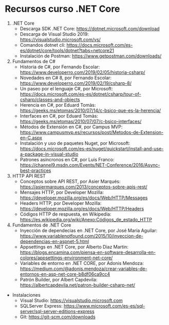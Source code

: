 # Recursos curso .NET Core

1. .NET Core
    * Descarga SDK .NET Core: https://dotnet.microsoft.com/download
    * Descarga de Visual Studio 2019: https://visualstudio.microsoft.com/vs/
    * Comandos dotnet cli: https://docs.microsoft.com/es-es/dotnet/core/tools/dotnet?tabs=netcore21
    * Instalación de Postman: https://www.getpostman.com/downloads/
2. Fundamentos de C#
    * Historia de C#, por Fernando Escolar: https://www.developerro.com/2019/02/05/historia-csharp/
    * Novedades en C# 8, por Fernando Escolar: https://www.developerro.com/2019/02/19/csharp-8/
    * Un paseo por el lenguaje C#, por Microsoft: https://docs.microsoft.com/es-es/dotnet/csharp/tour-of-csharp/classes-and-objects
    * Herencia en C#, por Eduard Tomàs: https://geeks.ms/etomas/2010/07/14/c-bsico-que-es-la-herencia/
    * Interfaces en C#, por Eduard Tomàs: https://geeks.ms/etomas/2010/07/07/c-bsico-interfaces/
    * Métodos de Extensión en C#, por Campus MVP: https://www.campusmvp.es/recursos/post/Metodos-de-Extension-en-C.aspx
    * Instalación y uso de paquetes Nuget, por Microsoft: https://docs.microsoft.com/es-es/nuget/quickstart/install-and-use-a-package-in-visual-studio
    * Patrones asíncronos en C#, por Luis Franco: https://channel9.msdn.com/Events/NET-Conference/2016/Async-best-practices
3. HTTP API REST
    * Conceptos sobre API REST, por Asier Marqués: https://asiermarques.com/2013/conceptos-sobre-apis-rest/ 
    * Mensajes HTTP, por Developer Mozilla: https://developer.mozilla.org/es/docs/Web/HTTP/Messages
    * Headers HTTP, por Developer Mozilla: https://developer.mozilla.org/es/docs/Web/HTTP/Headers
    * Códigos HTTP de respuesta, en Wikipedia: https://es.wikipedia.org/wiki/Anexo:Códigos_de_estado_HTTP
4. Fundamentos de .NET Core
    * Inyección de dependecias en .NET Core, por José María Aguilar: https://www.variablenotfound.com/2015/10/inyeccion-de-dependencias-en-aspnet-5.html
    * Appsettings en .NET Core, por Alberto Diaz Martin: https://blogs.encamina.com/piensa-en-software-desarrolla-en-colores/appsettings-environment-net-core/
    * Variables de entorno en .NET CORE, por Adonis Mendoza: https://medium.com/@adonis.mendoza/crear-variables-de-entornos-en-asp-net-core-b8df06ca9cc4
    * Patrón Builder, por Albert Capdevila: https://albertcapdevila.net/patron-builder-csharp-net/
* Instalaciones
    * Visual Studio: https://visualstudio.microsoft.com
    * SQLServer Express: https://www.microsoft.com/es-es/sql-server/sql-server-editions-express
    * Git: https://git-scm.com/downloads